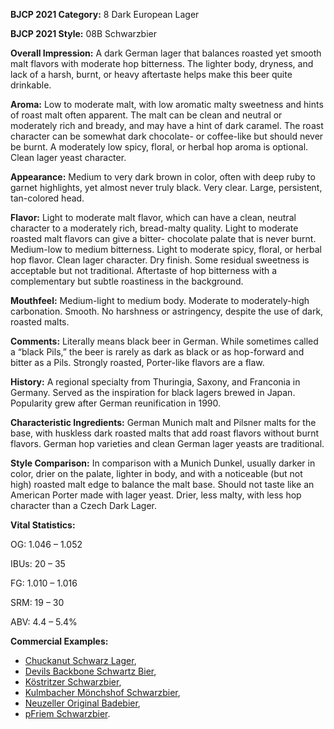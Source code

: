 <b>BJCP 2021 Category:</b> 8 Dark European Lager

<b>BJCP 2021 Style:</b> 08B Schwarzbier

<b>Overall Impression:</b> A dark German lager that balances
roasted yet smooth malt flavors with moderate hop bitterness.
The lighter body, dryness, and lack of a harsh, burnt, or heavy
aftertaste helps make this beer quite drinkable.

<b>Aroma:</b> Low to moderate malt, with low aromatic malty
sweetness and hints of roast malt often apparent. The malt can
be clean and neutral or moderately rich and bready, and may
have a hint of dark caramel. The roast character can be
somewhat dark chocolate- or coffee-like but should never be
burnt. A moderately low spicy, floral, or herbal hop aroma is
optional. Clean lager yeast character.

<b>Appearance:</b> Medium to very dark brown in color, often with
deep ruby to garnet highlights, yet almost never truly black.
Very clear. Large, persistent, tan-colored head.

<b>Flavor:</b> Light to moderate malt flavor, which can have a clean,
neutral character to a moderately rich, bread-malty quality.
Light to moderate roasted malt flavors can give a bitter-
chocolate palate that is never burnt. Medium-low to medium
bitterness. Light to moderate spicy, floral, or herbal hop flavor.
Clean lager character. Dry finish. Some residual sweetness is
acceptable but not traditional. Aftertaste of hop bitterness with
a complementary but subtle roastiness in the background.

<b>Mouthfeel:</b> Medium-light to medium body. Moderate to
moderately-high carbonation. Smooth. No harshness or
astringency, despite the use of dark, roasted malts.

<b>Comments:</b> Literally means black beer in German. While
sometimes called a “black Pils,” the beer is rarely as dark as
black or as hop-forward and bitter as a Pils. Strongly roasted,
Porter-like flavors are a flaw.

<b>History:</b> A regional specialty from Thuringia, Saxony, and
Franconia in Germany. Served as the inspiration for black
lagers brewed in Japan. Popularity grew after German
reunification in 1990.

<b>Characteristic Ingredients:</b> German Munich malt and
Pilsner malts for the base, with huskless dark roasted malts
that add roast flavors without burnt flavors. German hop
varieties and clean German lager yeasts are traditional.

<b>Style Comparison:</b> In comparison with a Munich Dunkel,
usually darker in color, drier on the palate, lighter in body, and
with a noticeable (but not high) roasted malt edge to balance
the malt base. Should not taste like an American Porter made
with lager yeast. Drier, less malty, with less hop character than
a Czech Dark Lager.

<b>Vital Statistics:</b>

OG: 1.046 – 1.052

IBUs: 20 – 35

FG: 1.010 – 1.016

SRM: 19 – 30

ABV: 4.4 – 5.4%

<b>Commercial Examples:</b>
- [Chuckanut Schwarz Lager](https://untappd.com/b/chuckanut-brewery-schwarzbier/91352),
- [Devils Backbone Schwartz Bier](https://untappd.com/b/devils-backbone-brewing-company-schwartz-bier-black-lager/81327),
- [Köstritzer Schwarzbier](https://untappd.com/b/kostritzer-schwarzbierbrauerei-kostritzer-schwarzbier/25784),
- [Kulmbacher Mönchshof Schwarzbier](https://untappd.com/b/kulmbacher-brauerei-monchshof-schwarzbier/480),
- [Neuzeller Original Badebier](https://untappd.com/b/klosterbrauerei-neuzelle-original-badebier/1515),
- [pFriem Schwarzbier](https://untappd.com/b/pfriem-family-brewers-schwarzbier/387956).
